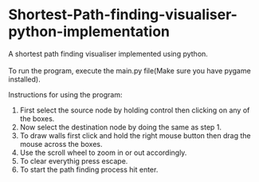 # Shortest-Path-finding-visualiser-python-implementation
A shortest path finding visualiser implemented using python. <br> <br>
To run the program, execute the main.py file(Make sure you have pygame installed). <br>

Instructions for using the program:
<ol>
  <li>First select the source node by holding control then clicking on any of the boxes.</li>
  <li>Now select the destination node by doing the same as step 1.</li>
  <li>To draw walls first click and hold the right mouse button then drag the mouse across the boxes.</li>
  <li>Use the scroll wheel to zoom in or out accordingly. </li>
  <li>To clear everythig press escape.</li>
  <li>To start the path finding process hit enter.</li>
</ol>
